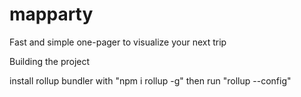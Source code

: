 # mapparty
Fast and simple one-pager to visualize your next trip

Building the project

install rollup bundler with "npm i rollup -g"
then run "rollup --config"
